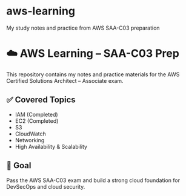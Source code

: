 # aws-learning
My study notes and practice from AWS SAA-C03 preparation

# ☁️ AWS Learning – SAA-C03 Prep

This repository contains my notes and practice materials for the AWS Certified Solutions Architect – Associate exam.

## ✅ Covered Topics
- IAM (Completed)
- EC2 (Completed)
- S3
- CloudWatch
- Networking
- High Availability & Scalability


## 🎯 Goal
Pass the AWS SAA-C03 exam and build a strong cloud foundation for DevSecOps and cloud security.
